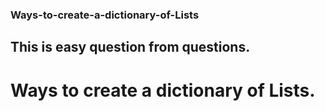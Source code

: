 ### Ways-to-create-a-dictionary-of-Lists
## This is easy question from questions.
#  Ways to create a dictionary of Lists.
